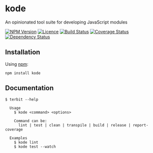 # kode
An opinionated tool suite for developing JavaScript modules

[![NPM Version][npm-img]][npm-link]
[![Licence][licence-img]][licence-link]
[![Build Status][travis-img]][travis-link]
[![Coverage Status][codecov-img]][codecov-link]
[![Dependency Status][david-img]][david-link]


## Installation

Using [npm](https://www.npmjs.com):

```
npm install kode
```


## Documentation

```
$ terbit --help

  Usage
    $ kode <command> <options>

    Command can be:
      lint | test | clean | transpile | build | release | report-coverage

  Examples
    $ kode lint
    $ kode test --watch
```


[npm-img]: https://img.shields.io/npm/v/kode.svg?style=flat-square
[npm-link]: https://www.npmjs.com/package/kode

[licence-img]: https://img.shields.io/npm/l/kode.svg?style=flat-square
[licence-link]: LICENCE.md

[travis-img]: https://img.shields.io/travis/SimonDegraeve/kode.svg?style=flat-square
[travis-link]: https://travis-ci.org/SimonDegraeve/kode

[codecov-img]: https://img.shields.io/codecov/c/github/SimonDegraeve/kode/master.svg?style=flat-square
[codecov-link]: https://codecov.io/github/SimonDegraeve/kode?branch=master

[david-img]: https://img.shields.io/david/SimonDegraeve/kode.svg?style=flat-square
[david-link]: https://david-dm.org/SimonDegraeve/kode
